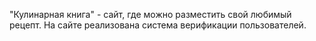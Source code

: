 "Кулинарная книга" - сайт, где можно разместить свой любимый рецепт. На сайте реализована система верификации пользователей.
